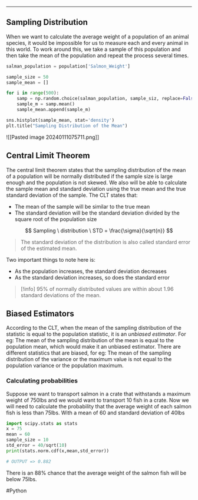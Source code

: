 ___
## Sampling Distribution 
When we want to calculate the average weight of a population of an animal species, it would be impossible for us to measure each and every animal in this world. To work around this, we take a sample of this population and then take the mean of the population and repeat the process several times. 
```Python 
salman_population = population['Salmon_Weight']

sample_size = 50
sample_mean = []

for i in range(500):
	samp = np.random.choice(salman_population, sample_siz, replace=False)
	sample_m = samp.mean()
	sample_mean.append(sample_m)

sns.histplot(sample_mean, stat='density')
plt.title("Sampling Distribution of the Mean")
```


![[Pasted image 20240111075711.png]]

## Central Limit Theorem 
The central limit theorem states that the sampling distribution of the mean of a population will be normally distributed if the sample size is large enough and the population is not skewed. 
We also will be able to calculate the sample mean and standard deviation using the true mean and the true standard deviation of the sample. 
The CLT states that: 
- The mean of the sample will be similar to the true mean 
- The standard deviation will be the standard deviation divided by the square root of the population size 

$$ Sampling \ distribution \ STD = \frac{\sigma}{\sqrt{n}} $$
>The standard deviation of the distribution is also called standard error of the estimated mean.

Two important things to note here is:
- As the population increases, the standard deviation decreases 
- As the standard deviation increases, so does the standard error

>[!info] 95% of normally distributed values are within about 1.96 standard deviations of the mean.



## Biased Estimators
According to the CLT, when the mean of the sampling distribution of the statistic is equal to the population statistic, it is an _unbiased estimator_. For eg: The mean of the sampling distribution of the mean is equal to the population mean, which would make it an unbiased estimator. 
There are different statistics that are biased, for eg: The mean of the sampling distribution of the variance or the maximum value is not equal to the population variance or the population maximum. 

### Calculating probabilities 
Suppose we want to transport salmon in a crate that withstands a maximum weight of 750lbs and we would want to transport 10 fish in a crate. Now we will need to calculate the probability that the average weight of each salmon fish is less than 75lbs. With a mean of 60 and standard deviation of 40lbs
```Python 
import scipy.stats as stats
x = 75
mean = 60
sample_size = 10
std_error = 40/sqrt(10)
print(stats.norm.cdf(x,mean,std_error))

# OUTPUT => 0.882
```

There is an 88% chance that the average weight of the salmon fish will be below 75lbs. 


#Python

